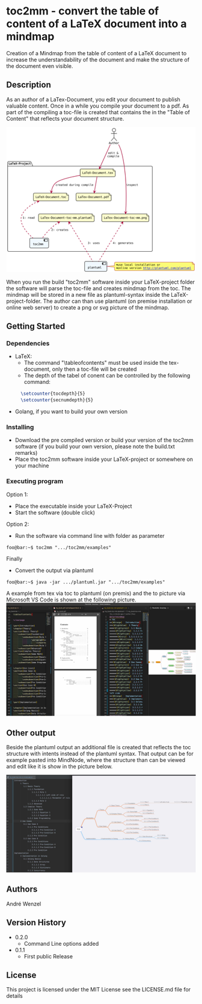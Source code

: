 # toc2mm - convert the table of content of a LaTeX document into a mindmap

Creation of a Mindmap from the table of content of a LaTeX document to increase the understandability of the document and make the structure of the document even visible.

## Description

As an author of a LaTex-Document, you edit your document to publish valuable content. Once in a while you compile your document to a pdf. As part of the compiling a toc-file is created that contains the in the "Table of Content" that reflects your document structure. 

![workflow](pic/workflow.png)

When you run the build "toc2mm" software inside your LaTeX-project folder the software will parse the toc-file and creates mindmap from the toc. The mindmap will be stored in a new file as plantuml-syntax inside the LaTeX-project-folder. The author can than use plantuml (on premise installation or online web server) to create a png or svg picture of the mindmap. 

## Getting Started

### Dependencies

* LaTeX:
  * The command "\tableofcontents" must be used inside the tex-document, only then a toc-file will be created
  * The depth of the tabel of conent can be controlled by the following command:
  ```latex
    \setcounter{tocdepth}{5} 
    \setcounter{secnumdepth}{5}
  ```
* Golang, if you want to build your own version

### Installing

* Download the pre compiled version or build your version of the toc2mm software (if you build your own version, please note the build.txt remarks)
* Place the toc2mm software inside your LaTeX-project or somewhere on your machine

### Executing program

Option 1: 
* Place the executable inside your LaTeX-Project
* Start the software (double click)

Option 2:
* Run the software via command line with folder as parameter
```console
foo@bar:~$ toc2mm ".../toc2mm/examples"
```

Finally
* Convert the output via plantuml
```console
foo@bar:~$ java -jar .../plantuml.jar ".../toc2mm/examples"
```

A example from tex via toc to plantuml (on premis) and the to picture via Microsoft VS Code is shown at the following picture. 
![workflow concept](pic/toc2mm_concept.jpg)

## Other output
Beside the plantuml output an additional file is created that reflects the toc structure with intents instead of the plantuml syntax. That output can be for example pasted into MindNode, where the structure than can be viewed and edit like it is show in the picture below.

![mindnodeexpport](pic/mindnodeexport.jpg)


## Authors

André Wenzel

## Version History

* 0.2.0
  * Command Line options added
* 0.1.1
    * First public Release

## License

This project is licensed under the  MIT License see the LICENSE.md file for details
